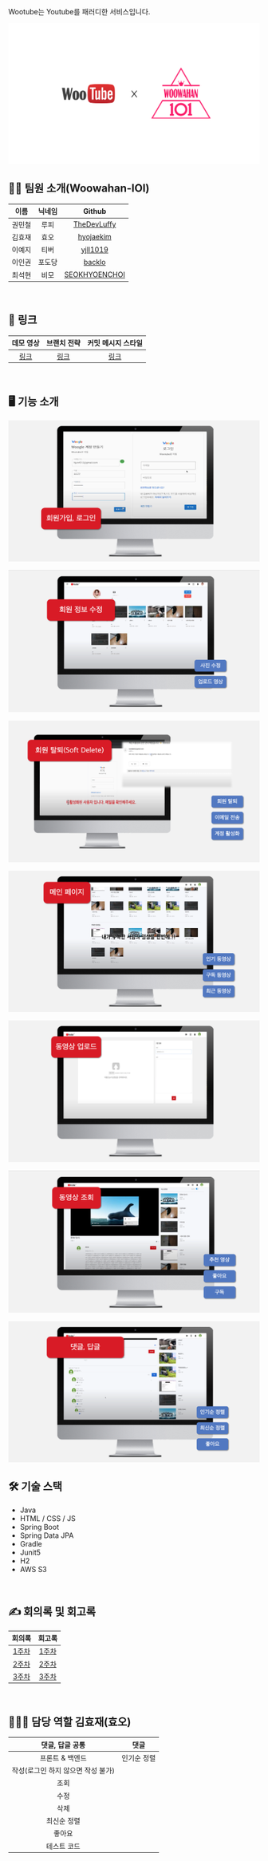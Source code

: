 Wootube는 Youtube를 패러디한 서비스입니다.

![woowahan-ioi-logo](./src/main/resources/static/images/logo/woowahan-ioi-logo.png)

## 🙋🏻 팀원 소개(Woowahan-IOI)

|이름|닉네임|Github|
|:--:|:--:|:--:|
|권민철|루피|[TheDevLuffy](https://github.com/TheDevLuffy)|
|김효재|효오|[hyojaekim](https://github.com/hyojaekim)|
|이예지|티버|[yjll1019](https://github.com/yjll1019)|
|이인권|포도당|[backlo](https://github.com/backlo)|
|최석현|비모|[SEOKHYOENCHOI](https://github.com/SEOKHYOENCHOI)|
<br>

## 🔗 링크

|데모 영상|브랜치 전략|커밋 메시지 스타일|
|:--:|:--:|:--:|
|[링크](https://github.com/woowahan-ioi/miniprojects-2019/wiki/IOI-Git-%EB%B8%8C%EB%9E%9C%EC%B9%98-%EA%B4%80%EB%A6%AC-%EC%A0%84%EB%9E%B5)|[링크](https://github.com/woowahan-ioi/miniprojects-2019/wiki/IOI-Git-%EC%BB%A4%EB%B0%8B-%EB%A9%94%EC%8B%9C%EC%A7%80-%EC%8A%A4%ED%83%80%EC%9D%BC-%EA%B0%80%EC%9D%B4%EB%93%9C)|[링크](https://www.youtube.com/watch?v=aFqw6a7gvyE&ab_channel=%EC%9A%B0%EC%95%84%ED%95%9CTech)|
<br>

## 🖥 기능 소개

![기능 소개 (1)](./src/main/resources/static/images/asset/1-회원가입-로그인.png)

![기능 소개 (2)](./src/main/resources/static/images/asset/2-회원정보-수정.png)

![기능 소개 (3)](./src/main/resources/static/images/asset/3-회원탈퇴.png)

![기능 소개 (4)](./src/main/resources/static/images/asset/4-메인페이지.png)

![기능 소개 (5)](./src/main/resources/static/images/asset/5-동영상-업로드.png)

![기능 소개 (6)](./src/main/resources/static/images/asset/6-동영상-조회.png)

![기능 소개 (7)](./src/main/resources/static/images/asset/7-댓글-답글.png)
<br>

## 🛠 기술 스택

* Java
* HTML / CSS / JS
* Spring Boot
* Spring Data JPA
* Gradle
* Junit5
* H2
* AWS S3
<br>

## ✍️ 회의록 및 회고록

|회의록|회고록|
|:--:|:--:|
|[1주차](https://github.com/woowahan-ioi/miniprojects-2019/wiki/1%EC%A3%BC%EC%B0%A8-%ED%9A%8C%EC%9D%98%EB%A1%9D)|[1주차](https://github.com/woowahan-ioi/miniprojects-2019/wiki/2019.08.19-1%EC%A3%BC%EC%B0%A8-%ED%9A%8C%EA%B3%A0)|
|[2주차](https://github.com/woowahan-ioi/miniprojects-2019/wiki/2%EC%A3%BC%EC%B0%A8-%ED%9A%8C%EC%9D%98%EB%A1%9D)|[2주차](https://github.com/woowahan-ioi/miniprojects-2019/wiki/2019.08.23-2%EC%A3%BC%EC%B0%A8-%ED%9A%8C%EA%B3%A0)|
|[3주차](https://github.com/woowahan-ioi/miniprojects-2019/wiki/3%EC%A3%BC%EC%B0%A8-%ED%9A%8C%EC%9D%98%EB%A1%9D)|[3주차](https://github.com/woowahan-ioi/miniprojects-2019/wiki/2018.09.04-3%EC%A3%BC%EC%B0%A8-%ED%9A%8C%EA%B3%A0)|
<br>

## 🧑🏻‍💻 담당 역할 김효재(효오)

| 댓글, 답글 공통 | 댓글 |
|:--:|:--:|
| 프론트 & 백엔드 | 인기순 정렬 |
| 작성(로그인 하지 않으면 작성 불가)||
| 조회 ||
| 수정 ||
| 삭제 ||
| 최신순 정렬 ||
| 좋아요 ||
| 테스트 코드 ||
<br>
